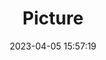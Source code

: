---
weight: 1
images:
- /images/edited/112.jpeg
title: Picture
date: 2023-04-05 15:57:19
tags: [luminarneo,work,pixel6,person]
---